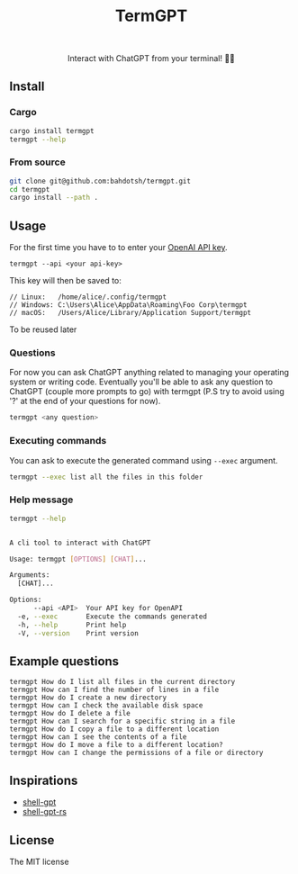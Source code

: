 <div align="center">
	<br>
	<br>
	<h1>TermGPT</h1>
	<br>

Interact with ChatGPT from your terminal! 🚀🤖

</div>


## Install

### Cargo

```bash
cargo install termgpt
termgpt --help
```

### From source

```bash
git clone git@github.com:bahdotsh/termgpt.git
cd termgpt
cargo install --path .
```

## Usage

For the first time you have to to enter your [OpenAI API key](https://platform.openai.com/account/api-keys). 

```
termgpt --api <your api-key>
```
This key will then be saved to: 
```
// Linux:   /home/alice/.config/termgpt
// Windows: C:\Users\Alice\AppData\Roaming\Foo Corp\termgpt
// macOS:   /Users/Alice/Library/Application Support/termgpt
```
To be reused later

### Questions

For now you can ask ChatGPT anything related to managing your operating system or writing code. Eventually you'll be able to ask any question to ChatGPT (couple more prompts to go) with termgpt (P.S try to avoid using '?' at the end of your questions for now).

```bash
termgpt <any question>
```

### Executing commands 

You can ask to execute the generated command using `--exec` argument.

```bash
termgpt --exec list all the files in this folder 
```

### Help message

```bash
termgpt --help


A cli tool to interact with ChatGPT

Usage: termgpt [OPTIONS] [CHAT]...

Arguments:
  [CHAT]...

Options:
      --api <API>  Your API key for OpenAPI
  -e, --exec       Execute the commands generated
  -h, --help       Print help
  -V, --version    Print version
```


## Example questions
```
termgpt How do I list all files in the current directory
termgpt How can I find the number of lines in a file
termgpt How do I create a new directory
termgpt How can I check the available disk space
termgpt How do I delete a file
termgpt How can I search for a specific string in a file
termgpt How do I copy a file to a different location
termgpt How can I see the contents of a file
termgpt How do I move a file to a different location?
termgpt How can I change the permissions of a file or directory
```

## Inspirations

- [shell-gpt](https://github.com/TheR1D/shell_gpt)
- [shell-gpt-rs](https://github.com/rigwild/shell-gpt-rs)

## License

The MIT license
